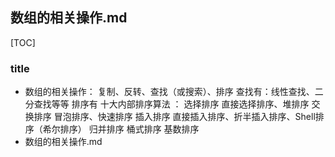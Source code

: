 ## 数组的相关操作.md
[TOC]
### title
-  数组的相关操作：
 复制、反转、查找（或搜索）、排序
 查找有：线性查找、二分查找等等
 排序有 十大内部排序算法 ：
  选择排序
      直接选择排序、堆排序
  交换排序
      冒泡排序、快速排序
  插入排序
      直接插入排序、折半插入排序、Shell排序（希尔排序）
  归并排序
  桶式排序
  基数排序
- 数组的相关操作.md
```md

```
